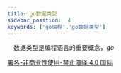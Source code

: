 ```yaml
---
title: go数据类型
sidebar_position:  4
keywords: ['go编程','go数据类型']
---
```


 数据类型是编程语言的重要概念，_go_

[署名-非商业性使用-禁止演绎 4.0 国际](https://creativecommons.org/licenses/by-nc-nd/4.0/deed.zh)
